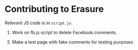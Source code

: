 # Contributing to Erasure

Relevant JS code is in `script.js`. 

1. Work on fb.js script to delete Facebook comments.

2. Make a test page with fake comments for testing purposes